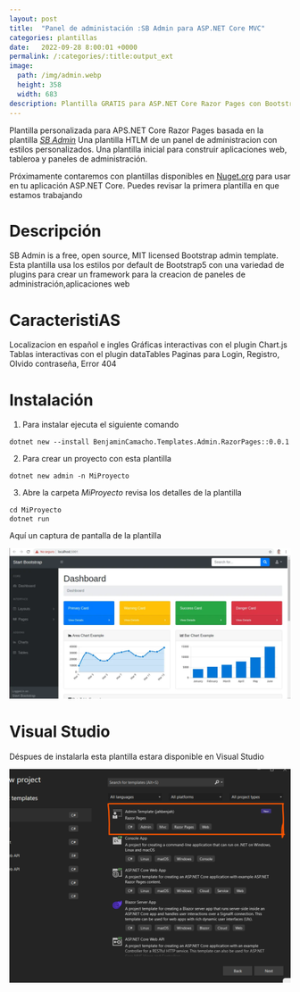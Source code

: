 ```yaml
---
layout: post
title:  "Panel de administación :SB Admin para ASP.NET Core MVC"
categories: plantillas
date:   2022-09-28 8:00:01 +0000
permalink: /:categories/:title:output_ext
image:
  path: /img/admin.webp
  height: 358
  width: 683
description: Plantilla GRATIS para ASP.NET Core Razor Pages con Bootstrap 5 , datatable y HTML5
---
```


Plantilla personalizada para APS.NET Core Razor Pages basada en la plantilla [*SB Admin*](https://startbootstrap.com/template/sb-admin) 
Una plantilla HTLM de un panel de administracion con estilos personalizados. Una plantilla inicial para construir aplicaciones web, tableroa y paneles de administración.

Próximamente contaremos con plantillas disponibles en [Nuget.org](https://www.nuget.org/packages/BenjaminCamacho.Templates.Admin/) para usar en tu aplicación ASP.NET Core. Puedes revisar la primera plantilla en que estamos trabajando


# Descripción

SB Admin is a free, open source, MIT licensed Bootstrap admin template. Esta plantilla usa los estilos por default de Bootstrap5 con una variedad de plugins para crear un framework para la creacion de paneles de administración,aplicaciones web 

# CaracteristiAS

Localizacion en español e ingles
Gráficas interactivas con el plugin Chart.js
Tablas interactivas con el plugin dataTables
Paginas para Login, Registro, Olvido contraseña, Error 404

# Instalación

1. Para instalar ejecuta el siguiente comando

```
dotnet new --install BenjaminCamacho.Templates.Admin.RazorPages::0.0.1
```

2. Para crear un proyecto con esta plantilla

```
dotnet new admin -n MiProyecto
```

3. Abre la carpeta _MiProyecto_ revisa los detalles de la plantilla

```
cd MiProyecto
dotnet run
```

Aquí un captura de pantalla de la plantilla

<img src="/img/admin.webp" loading="lazy" alt="Captura de pantalla del Panel de administración">


# Visual Studio

Déspues de instalarla esta plantilla estara disponible en Visual Studio

<img src="/img/adminrazorvs.png" loading="lazy" alt="Captura de pantalla Visual Studio para crear un nuevo proyecto">
